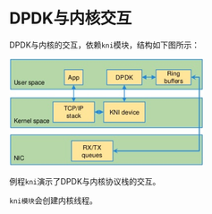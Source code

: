 # DPDK与内核交互

DPDK与内核的交互，依赖`kni`模块，结构如下图所示：

![DPDK KNI](pics/dpdk_kni.png)

例程`kni`演示了DPDK与内核协议栈的交互。

`kni模块`会创建内核线程。

